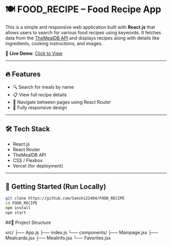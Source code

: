 # 🍽️ FOOD_RECIPE – Food Recipe App

This is a simple and responsive web application built with **React.js** that allows users to search for various food recipes using keywords. It fetches data from the [TheMealDB API](https://www.themealdb.com/api.php) and displays recipes along with details like ingredients, cooking instructions, and images.

🔗 **Live Demo**: [Click to View](https://food-recipe-eight-gamma.vercel.app/)

---

## 🔥 Features

- 🔍 Search for meals by name
- 📋 View full recipe details
- 🧭 Navigate between pages using React Router
- 📱 Fully responsive design

---

## 🛠 Tech Stack

- React.js
- React Router
- TheMealDB API
- CSS / Flexbox
- Vercel (for deployment)

---

## 🚀 Getting Started (Run Locally)

```bash
git clone https://github.com/Sakshi22404/FOOD_RECIPE
cd FOOD_RECIPE
npm install
npm start

```

##📁 Project Structure

src/
├── App.js
├── index.js
└── components/
    ├── Mainpage.jsx
    ├── Mealcards.jsx
    ├── Mealinfo.jsx
    └── Favorites.jsx

